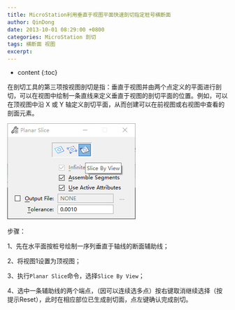 ```yaml
---
title: MicroStation利用垂直于视图平面快速剖切指定桩号横断面
author: QinDong
date: 2013-10-01 08:29:00 +0800
categories: MicroStation 剖切
tags: 横断面 视图
excerpt: 
---
```

* content
{:toc}

在剖切工具的第三项按视图剖切是指：垂直于视图并由两个点定义的平面进行剖切，可以在视图中绘制一条直线来定义垂直于视图的剖切平面的位置。例如，可以在顶视图中沿 X 或 Y 轴定义剖切平面，从而创建可以在前视图或右视图中查看的剖面元素。

![](/img/2022/2022-10-01-08-29-58.png)

步骤：

1、先在水平面按桩号绘制一序列垂直于轴线的断面辅助线；

2、将视图1设置为顶视图；

3、执行`Planar Slice`命令，选择`Slice By View`；

4、选中一条辅助线的两个端点，（因可以连续选多点）按右键取消继续选择（按提示Reset），此时在相应部位已生成剖切面，点左键确认完成剖切。